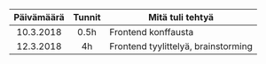 | Päivämäärä    | Tunnit    | Mitä tuli tehtyä                       |
|:-------------:|:---------:|----------------------------------------|
| 10.3.2018     | 0.5h      | Frontend konffausta                    |
| 12.3.2018     | 4h 		| Frontend tyylittelyä, brainstorming    |